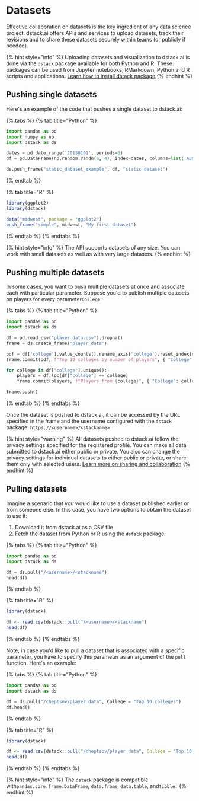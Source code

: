 # Datasets

Effective collaboration on datasets is the key ingredient of any data science project. dstack.ai offers APIs and services to upload datasets, track their revisions and to share these datasets securely within teams \(or publicly if needed\).

{% hint style="info" %}
Uploading datasets and visualization to dstack.ai is done via the `dstack` package available for both Python and R. These packages can be used from Jupyter notebooks, RMarkdown, Python and R scripts and applications. [Learn how to install dstack package](../in-cloud/installation.md)
{% endhint %}

## Pushing single datasets

Here's an example of the code that pushes a single dataset to dstack.ai:

{% tabs %}
{% tab title="Python" %}
```python
import pandas as pd
import numpy as np
import dstack as ds

dates = pd.date_range('20130101', periods=6)
df = pd.DataFrame(np.random.randn(6, 4), index=dates, columns=list('ABCD'))

ds.push_frame("static_dataset_example", df, "static dataset")
```
{% endtab %}

{% tab title="R" %}
```r
library(ggplot2)
library(dstack)

data("midwest", package = "ggplot2")
push_frame("simple", midwest, "My first dataset")
```
{% endtab %}
{% endtabs %}

{% hint style="info" %}
The API supports datasets of any size. You can work with small datasets as well as with very large datasets.
{% endhint %}

## Pushing multiple datasets <a id="pushing-interactive-visualizations-and-datasets"></a>

In some cases, you want to push multiple datasets at once and associate each with particular parameter. Suppose you'd to publish multiple datasets on players for every parameter`College`:

{% tabs %}
{% tab title="Python" %}
```python
import pandas as pd
import dstack as ds

df = pd.read_csv("player_data.csv").dropna()
frame = ds.create_frame("player_data")

pdf = df['college'].value_counts().rename_axis('college').reset_index(name='players').head(10)
frame.commit(pdf, f"Top 10 colleges by number of players", { "College": "Top 10 colleges" })

for college in df["college"].unique():
    players = df.loc[df["college"] == college]
    frame.commit(players, f"Players from {college}", { "College": college })

frame.push()
```
{% endtab %}
{% endtabs %}

Once the dataset is pushed to dstack.ai, it can be accessed by the URL specified in the frame and the username configured with the `dstack` package: `https://<username>/<stackname>`

{% hint style="warning" %}
All datasets pushed to dstack.ai follow the privacy settings specified for the registered profile. You can make all data submitted to dstack.ai either public or private. You also can change the privacy settings for individual datasets to either public or private, or share them only with selected users. [Learn more on sharing and collaboration](../in-cloud/collaboration.md)
{% endhint %}

## Pulling datasets

Imagine a scenario that you would like to use a dataset published earlier or from someone else. In this case, you have two options to obtain the dataset to use it:

1. Download it from dstack.ai as a CSV file
2. Fetch the dataset from Python or R using the `dstack` package:

{% tabs %}
{% tab title="Python" %}
```python
import pandas as pd
import dstack as ds

df = ds.pull("/<username>/<stackname")
head(df)
```
{% endtab %}

{% tab title="R" %}
```r
library(dstack)    

df <- read.csv(dstack::pull("/<username>/<stackname")
head(df)
```
{% endtab %}
{% endtabs %}

Note, in case you'd like to pull a dataset that is associated with a specific parameter, you have to specify this parameter as an argument of the `pull` function. Here's an example:

{% tabs %}
{% tab title="Python" %}
```python
import pandas as pd
import dstack as ds

df = ds.pull("/cheptsov/player_data", College = "Top 10 colleges")
df.head()
```
{% endtab %}

{% tab title="R" %}
```r
library(dstack)    

df <- read.csv(dstack::pull("/cheptsov/player_data", College = "Top 10 colleges")
head(df)
```
{% endtab %}
{% endtabs %}

{% hint style="info" %}
The `dstack` package is compatible with`pandas.core.frame.DataFrame`, `data.frame`, `data.table`, and`tibble.`
{% endhint %}

